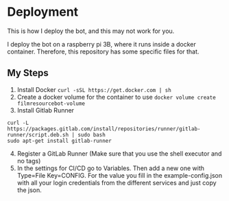 # Deployment
This is how I deploy the bot, and this may not work for you.

I deploy the bot on a raspberry pi 3B, where it runs inside a docker container.
Therefore, this repository has some specific files for that.

## My Steps
1. Install Docker
`curl -sSL https://get.docker.com | sh`
2. Create a docker volume for the container to use
`docker volume create filmresourcebot-volume`
3. Install Gitlab Runner
```
curl -L https://packages.gitlab.com/install/repositories/runner/gitlab-runner/script.deb.sh | sudo bash
sudo apt-get install gitlab-runner
```
4. Register a GitLab Runner (Make sure that you use the shell executor and no tags)
5. In the settings for CI/CD go to Variables. Then add a new one with Type=File
Key=CONFIG. For the value you fill in the example-config.json with all your 
login credentials from the different services and just copy the json.
